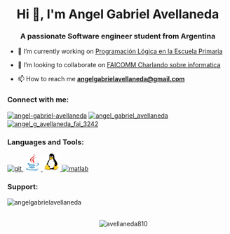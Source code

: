 <h1 align="center">Hi 👋, I'm Angel Gabriel Avellaneda</h1>
<h3 align="center">A passionate Software engineer student from Argentina</h3>

- 🔭 I’m currently working on [Programación Lógica en la Escuela Primaria](https://www.fi.uncoma.edu.ar/index.php/extension/proyectos-de-extension-vigentes/programacion-logica-en-la-escuela-primaria/)

- 🌱 I’m looking to collaborate on [FAICOMM Charlando sobre informatica](https://www.fi.uncoma.edu.ar/index.php/extension/proyectos-de-extension-vigentes/faicomm-charlando-sobre-informatica/)

- 📫 How to reach me **angelgabrielavellaneda@gmail.com**

<h3 align="left">Connect with me:</h3>
<p align="left">
<a href="https://linkedin.com/in/angel-gabriel-avellaneda" target="blank"><img align="center" src="https://raw.githubusercontent.com/rahuldkjain/github-profile-readme-generator/master/src/images/icons/Social/linked-in-alt.svg" alt="angel-gabriel-avellaneda" height="30" width="40" /></a>
<a href="https://instagram.com/angel_gabriel_avellaneda" target="blank"><img align="center" src="https://raw.githubusercontent.com/rahuldkjain/github-profile-readme-generator/master/src/images/icons/Social/instagram.svg" alt="angel_gabriel_avellaneda" height="30" width="40" /></a>
<a href="https://discord.gg/angel_g_avellaneda_fai_3242" target="blank"><img align="center" src="https://raw.githubusercontent.com/rahuldkjain/github-profile-readme-generator/master/src/images/icons/Social/discord.svg" alt="angel_g_avellaneda_fai_3242" height="30" width="40" /></a>
</p>

<h3 align="left">Languages and Tools:</h3>
<p align="left"> <a href="https://git-scm.com/" target="_blank" rel="noreferrer"> <img src="https://www.vectorlogo.zone/logos/git-scm/git-scm-icon.svg" alt="git" width="40" height="40"/> </a> <a href="https://www.java.com" target="_blank" rel="noreferrer"> <img src="https://raw.githubusercontent.com/devicons/devicon/master/icons/java/java-original.svg" alt="java" width="40" height="40"/> </a> <a href="https://www.linux.org/" target="_blank" rel="noreferrer"> <img src="https://raw.githubusercontent.com/devicons/devicon/master/icons/linux/linux-original.svg" alt="linux" width="40" height="40"/> </a> <a href="https://www.mathworks.com/" target="_blank" rel="noreferrer"> <img src="https://upload.wikimedia.org/wikipedia/commons/2/21/Matlab_Logo.png" alt="matlab" width="40" height="40"/> </a> </p>

<h3 align="left">Support:</h3>
<p><a href="https://www.buymeacoffee.com/angelgabrielavellaneda"> <img align="left" src="https://cdn.buymeacoffee.com/buttons/v2/default-yellow.png" height="50" width="210" alt="angelgabrielavellaneda" /></a></p><br><br>

<p><img align="center" src="https://github-readme-stats.vercel.app/api/top-langs?username=avellaneda810&show_icons=true&locale=en&layout=compact" alt="avellaneda810" /></p>

